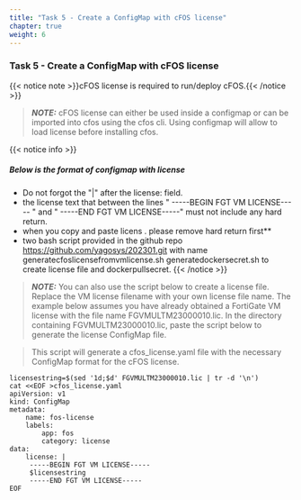 ```yaml
---
title: "Task 5 - Create a ConfigMap with cFOS license"
chapter: true
weight: 6
---
```


### Task 5 - Create a ConfigMap with cFOS license

{{< notice note >}}cFOS license is required to run/deploy cFOS.{{< /notice >}}

> **_NOTE:_** cFOS license can either be used inside a configmap or can be imported into cfos using the cfos cli. Using configmap will allow to load license before installing cfos.


{{< notice info >}}
##### Below is the format of configmap with license
* Do not forgot the "|" after the license: field.
* the license text that between the lines "    -----BEGIN FGT VM LICENSE----- " and "     -----END FGT VM LICENSE-----" must not include any hard return.
* when you copy and paste licens . please remove hard return first**
* two bash script provided in the github repo  https://github.com/yagosys/202301.git  with name generatecfoslicensefromvmlicense.sh  generatedockersecret.sh to create license file and dockerpullsecret.
{{< /notice >}}

> **_NOTE:_** You can also use the script below to create a license file. Replace the VM license filename with your own license file name. The example below assumes you have already obtained a FortiGate VM license with the file name FGVMULTM23000010.lic. In the directory containing FGVMULTM23000010.lic, paste the script below to generate the license ConfigMap file.

> This script will generate a cfos_license.yaml file with the necessary ConfigMap format for the cFOS license.

```
licensestring=$(sed '1d;$d' FGVMULTM23000010.lic | tr -d '\n')
cat <<EOF >cfos_license.yaml
apiVersion: v1
kind: ConfigMap
metadata:
    name: fos-license
    labels:
        app: fos
        category: license
data:
    license: |
     -----BEGIN FGT VM LICENSE-----
     $licensestring
     -----END FGT VM LICENSE-----
EOF
```